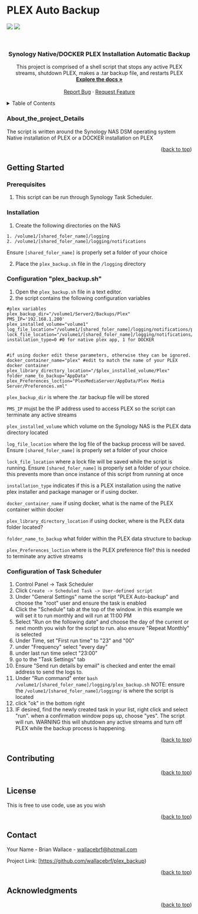 # PLEX Auto Backup
<a href="https://github.com/wallacebrf/plex_backup/releases"><img src="https://img.shields.io/github/v/release/wallacebrf/plex_backup.svg"></a>
<a href="https://hits.seeyoufarm.com"><img src="https://hits.seeyoufarm.com/api/count/incr/badge.svg?url=https%3A%2F%2Fgithub.com%2Fwallacebrf%2Fplex_backup&count_bg=%2379C83D&title_bg=%23555555&icon=&icon_color=%23E7E7E7&title=hits&edge_flat=false"/></a>

<div id="top"></div>
<!--
*** comments....
-->



<!-- PROJECT LOGO -->
<br />

<h3 align="center">Synology Native/DOCKER PLEX Installation Automatic Backup</h3>

  <p align="center">
    This project is comprised of a shell script that stops any active PLEX streams, shutdown PLEX, makes a .tar backup file, and restarts PLEX
    <br />
    <a href="https://github.com/wallacebrf/plex_backup"><strong>Explore the docs »</strong></a>
    <br />
    <br />
    <a href="https://github.com/wallacebrf/plex_backup/issues">Report Bug</a>
    ·
    <a href="https://github.com/wallacebrf/plex_backup/issues">Request Feature</a>
  </p>
</div>



<!-- TABLE OF CONTENTS -->
<details>
  <summary>Table of Contents</summary>
  <ol>
    <li>
      <a href="#About_the_project_Details">About The Project</a>
      <ul>
        <li><a href="#built-with">Built With</a></li>
      </ul>
    </li>
    <li>
      <a href="#getting-started">Getting Started</a>
      <ul>
        <li><a href="#prerequisites">Prerequisites</a></li>
        <li><a href="#installation">Installation</a></li>
      </ul>
    </li>
    <li><a href="#usage">Usage</a></li>
    <li><a href="#roadmap">Road map</a></li>
    <li><a href="#contributing">Contributing</a></li>
    <li><a href="#license">License</a></li>
    <li><a href="#contact">Contact</a></li>
    <li><a href="#acknowledgments">Acknowledgments</a></li>
  </ol>
</details>



<!-- ABOUT THE PROJECT -->
### About_the_project_Details

The script is written around the Synology NAS DSM operating system Native installation of PLEX or a DOCKER installation on PLEX

<p align="right">(<a href="#top">back to top</a>)</p>


<!-- GETTING STARTED -->
## Getting Started

### Prerequisites
		
1. This script can be run through Synology Task Scheduler. 

### Installation

1. Create the following directories on the NAS

```
1. /volume1/[shared_foler_name]/logging
2. /volume1/[shared_foler_name]/logging/notifications
```
Ensure ```[shared_foler_name]``` is properly set a folder of your choice

2. Place the ```plex_backup.sh``` file in the ```/logging``` directory

### Configuration "plex_backup.sh"

1. Open the ```plex_backup.sh``` file in a text editor. 
2. the script contains the following configuration variables 
```
#plex variables
plex_backup_dir="/volume1/Server2/Backups/Plex"
PMS_IP='192.168.1.200'
plex_installed_volume="volume1"
log_file_location="/volume1/[shared_foler_name]/logging/notifications/plex_backup.txt"
lock_file_location="/volume1/[shared_foler_name]/logging/notifications/plex_backup.lock"
installation_type=0 #0 for native plex app, 1 for DOCKER


#if using docker edit these parameters, otherwise they can be ignored. 
docker_container_name="plex" #edit to match the name of your PLEX docker container 
plex_library_directory_location="/$plex_installed_volume/Plex"
folder_name_to_backup="AppData"
plex_Preferences_loction="PlexMediaServer/AppData/Plex Media Server/Preferences.xml"
```

```plex_backup_dir``` is where the .tar backup file will be stored

```PMS_IP``` mujst be the IP address used to access PLEX so the script can terminate any active streams

```plex_installed_volume``` which volume on the Synology NAS is the PLEX data directory located 

```log_file_location``` where the log file of the backup process will be saved. Ensure ```[shared_foler_name]``` is properly set a folder of your choice

```lock_file_location``` where a lock file will be saved while the script is running. Ensure ```[shared_foler_name]``` is properly set a folder of your choice. this prevents more than once instance of this script from running at once

```installation_type``` indicates if this is a PLEX installation using the native plex installer and package manager or if using docker.



```docker_container_name``` if using docker, what is the name of the PLEX container within docker

```plex_library_directory_location``` if using docker, where is the PLEX data folder located?

```folder_name_to_backup``` what folder within the PLEX data structure to backup

```plex_Preferences_loction``` where is the PLEX preference file? this is needed to terminate any active streams 


### Configuration of Task Scheduler 

1. Control Panel -> Task Scheduler
2. Click ```Create -> Scheduled Task -> User-defined script```
3. Under "General Settings" name the script "PLEX Auto-backup" and choose the "root" user and ensure the task is enabled
4. Click the "Schedule" tab at the top of the window. in this example we will set it to run monthly and will run at 11:00 PM
5. Select "Run on the following date" and choose the day of the current or next month you wish for the script to run. also ensure "Repeat Monthly" is selected 
6. Under Time, set "First run time" to "23" and "00"
7. under "Frequency" select "every day"
8. under last run time select "23:00"
9. go to the "Task Settings" tab
10. Ensure "Send run details by email" is checked and enter the email address to send the logs to. 
11. Under "Run command" enter ```bash /volume1/[shared_foler_name]/logging/plex_backup.sh``` NOTE: ensure the ```/volume1/[shared_foler_name]/logging/``` is where the script is located
12. click "ok" in the bottom right
13. IF desired, find the newly created task in your list, right click and select "run". when a confirmation window pops up, choose "yes". The script will run. WARNING this will shutdown any active streams and turn off PLEX while the backup process is happening.  


<p align="right">(<a href="#top">back to top</a>)</p>



<!-- CONTRIBUTING -->
## Contributing

<p align="right">(<a href="#top">back to top</a>)</p>



<!-- LICENSE -->
## License

This is free to use code, use as you wish

<p align="right">(<a href="#top">back to top</a>)</p>



<!-- CONTACT -->
## Contact

Your Name - Brian Wallace - wallacebrf@hotmail.com

Project Link: [https://github.com/wallacebrf/plex_backup)

<p align="right">(<a href="#top">back to top</a>)</p>



<!-- ACKNOWLEDGMENTS -->
## Acknowledgments


<p align="right">(<a href="#top">back to top</a>)</p>
